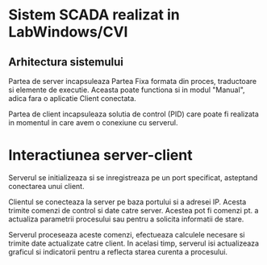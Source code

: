 # Sistem SCADA realizat in LabWindows/CVI

## Arhitectura sistemului

Partea de server incapsuleaza Partea Fixa formata din proces, traductoare si elemente de executie. Aceasta poate functiona si in modul "Manual", adica fara o aplicatie Client conectata. 
 
Partea de client incapsuleaza solutia de control (PID) care poate fi realizata in momentul in care avem o conexiune cu serverul. 

# Interactiunea server-client

Serverul se initializeaza si se inregistreaza pe un port specificat, asteptand conectarea unui client. 

Clientul se conecteaza la server pe baza portului si a adresei IP. Acesta trimite comenzi de control si date catre server. Acestea pot fi comenzi pt. a actualiza parametrii procesului sau pentru a solicita informatii de stare. 

Serverul proceseaza aceste comenzi, efectueaza calculele necesare si trimite date actualizate catre client. In acelasi timp, serverul isi actualizeaza graficul si indicatorii pentru a reflecta starea curenta a procesului.

